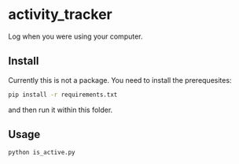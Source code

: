 # activity_tracker

Log when you were using your computer.

## Install

Currently this is not a package. You need to install the prerequesites:

```bash
pip install -r requirements.txt
```

and then run it within this folder.

## Usage

```python
python is_active.py
```
